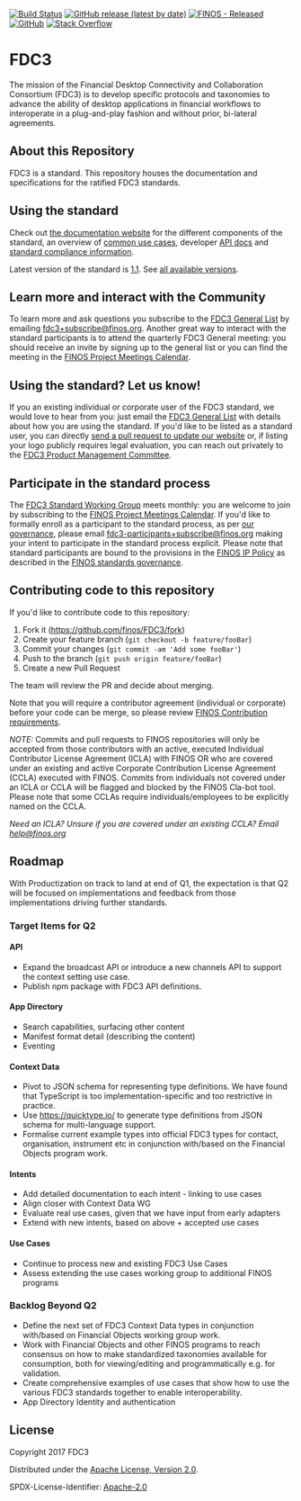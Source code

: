 [![Build Status](https://travis-ci.org/finos/FDC3.svg?branch=master)](https://travis-ci.org/finos/FDC3)
[![GitHub release (latest by date)](https://img.shields.io/github/v/release/finos/fdc3)](https://github.com/finos/fdc3/releases/latest)
[![FINOS - Released](https://cdn.jsdelivr.net/gh/finos/contrib-toolbox@master/images/badge-released.svg)](https://finosfoundation.atlassian.net/wiki/display/FINOS/Released)
[![GitHub](https://img.shields.io/github/license/finos/fdc3)](https://opensource.org/licenses/Apache-2.0
)
[![Stack Overflow](https://img.shields.io/badge/stackoverflow-fdc3-orange.svg)](https://stackoverflow.com/questions/tagged/fdc3)

# FDC3

The mission of the Financial Desktop Connectivity and Collaboration Consortium (FDC3) is to develop specific protocols and taxonomies to advance the ability of desktop applications in financial workflows to interoperate in a plug-and-play fashion and without prior, bi-lateral agreements.

## About this Repository
FDC3 is a standard.  This repository houses the documentation and specifications for the ratified FDC3 standards. 

## Using the standard
Check out [the documentation website](https://fdc3.finos.org) for the different components of the standard, an overview of [common use cases](https://fdc3.finos.org/docs/1.1/use-cases/overview), developer [API docs](https://fdc3.finos.org/docs/1.1/api/overview) and [standard compliance information](https://fdc3.finos.org/docs/1.1/fdc3-compliance). 

Latest version of the standard is [1.1](https://fdc3.finos.org/docs/1.1/fdc3-intro). See [all available versions](https://fdc3.finos.org/versions).

## Learn more and interact with the Community
To learn more and ask questions you subscribe to the [FDC3 General List](fdc3@finos.org) by emailing [fdc3+subscribe@finos.org](mailto:fdc3+subscribe@finos.org). Another great way to interact with the standard participants is to attend the quarterly FDC3 General meeting: you should receive an invite by signing up to the general list or you can find the meeting in the [FINOS Project Meetings Calendar](https://calendar.google.com/calendar/embed?src=finos.org_fac8mo1rfc6ehscg0d80fi8jig%40group.calendar.google.com).

## Using the standard? Let us know!
If you an existing individual or corporate user of the FDC3 standard, we would love to hear from you: just email the [FDC3 General List](fdc3@finos.org) with details about how you are using the standard. If you'd like to be listed as a standard user, you can directly [send a pull request to update our website](./website/data/users.json) or, if listing your logo publicly requires legal evaluation, you can reach out privately to the [FDC3 Product Management Committee](fdc3-private@finos.org).

## Participate in the standard process
The [FDC3 Standard Working Group](https://github.com/finos/FDC3/issues?q=label%3Ameeting+) meets monthly: you are welcome to join by subscribing to the [FINOS Project Meetings Calendar](https://calendar.google.com/calendar/embed?src=finos.org_fac8mo1rfc6ehscg0d80fi8jig%40group.calendar.google.com). If you'd like to formally enroll as a participant to the standard process, as per [our governance](https://github.com/finos/community/tree/master/governance/Standards-Projects#joining-a-standards-project-grace-period-for-new-participants), please email [fdc3-participants+subscribe@finos.org](mailto:fdc3-participants+subscribe@finos.org?subject=Please%20enroll%20me%20as%20FDC3%20standard%20participant&amp;cc=fdc3-pmc%40finos.org&amp;body=HI%2C%20my%20name%20is%20%3CFirstName%20LastName%3E%20and%20I%27d%20like%20to%20formally%20participate%20to%20the%20FDC3%20standard%20process.%20I%20plan%20to%20contribute%20as%20%3Cindividual%7Con%20behalf%20of%20organizationName%3E%20and%20I%20have%20reviewed%20the%20policies%20described%20at%20https%3A%2F%2Fgithub.com%2Ffinos%2Fcommunity%2Ftree%2Fmaster%2Fgovernance%2FStandards-Projects%20.%20Thank%20you!) making your intent to participate in the standard process explicit. Please note that standard participants are bound to the provisions in the [FINOS IP Policy](https://github.com/finos/community/blob/master/governance/IP-Policy.pdf) as described in the [FINOS standards governance](https://github.com/finos/community/tree/master/governance/Standards-Projects).

## Contributing code to this repository
If you'd like to contribute code to this repository:

1. Fork it (<https://github.com/finos/FDC3/fork>)
2. Create your feature branch (`git checkout -b feature/fooBar`)
3. Commit your changes (`git commit -am 'Add some fooBar'`)
4. Push to the branch (`git push origin feature/fooBar`)
5. Create a new Pull Request

The team will review the PR and decide about merging. 

Note that you will require a contributor agreement (individual or corporate) before your code can be merge, so please review [FINOS Contribution requirements](.github/CONTRIBUTING.md).

_NOTE:_ Commits and pull requests to FINOS repositories will only be accepted from those contributors with an active, executed Individual Contributor License Agreement (ICLA) with FINOS OR who are covered under an existing and active Corporate Contribution License Agreement (CCLA) executed with FINOS. Commits from individuals not covered under an ICLA or CCLA will be flagged and blocked by the FINOS Cla-bot tool. Please note that some CCLAs require individuals/employees to be explicitly named on the CCLA.

*Need an ICLA? Unsure if you are covered under an existing CCLA? Email [help@finos.org](mailto:help@finos.org)*

## Roadmap
With Productization on track to land at end of Q1, the expectation is that Q2 will be focused on implementations and feedback from those implementations driving further standards.  
### Target Items for Q2
#### API
* Expand the broadcast API or introduce a new channels API to support the context setting use case. 
* Publish npm package with FDC3 API definitions.

#### App Directory
* Search capabilities, surfacing other content
* Manifest format detail (describing the content)
* Eventing

#### Context Data
* Pivot to JSON schema for representing type definitions. We have found that TypeScript is too implementation-specific and too restrictive in practice.
* Use https://quicktype.io/ to generate type definitions from JSON schema for multi-language support.
* Formalise current example types into official FDC3 types for contact, organisation, instrument etc in conjunction with/based on the Financial Objects program work.

#### Intents
* Add detailed documentation to each intent - linking to use cases
* Align closer with Context Data WG
* Evaluate real use cases, given that we have input from early adapters
* Extend with new intents, based on above + accepted use cases

#### Use Cases
* Continue to process new and existing FDC3 Use Cases
* Assess extending the use cases working group to additional FINOS programs

### Backlog Beyond Q2
* Define the next set of FDC3 Context Data types in conjunction with/based on Financial Objects working group work.
* Work with Financial Objects and other FINOS programs to reach consensus on how to make standardized taxonomies available for consumption, both for viewing/editing and programmatically e.g. for validation. 
* Create comprehensive examples of use cases that show how to use the various FDC3 standards together to enable interoperability.
* App Directory Identity and authentication

## License

Copyright 2017 FDC3

Distributed under the [Apache License, Version 2.0](http://www.apache.org/licenses/LICENSE-2.0).

SPDX-License-Identifier: [Apache-2.0](https://spdx.org/licenses/Apache-2.0)
